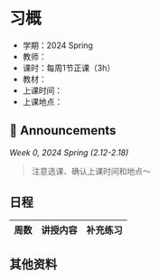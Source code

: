# 习概

* 学期：2024 Spring
* 教师：
* 课时：每周1节正课（3h）
* 教材：
* 上课时间：
* 上课地点：

## 📢 Announcements

*Week 0, 2024 Spring (2.12-2.18)*

> 注意选课、确认上课时间和地点～

## 日程

| 周数 |讲授内容                             | 补充练习      |
| ---- | ------------------------------------ | ------------- |

## 其他资料